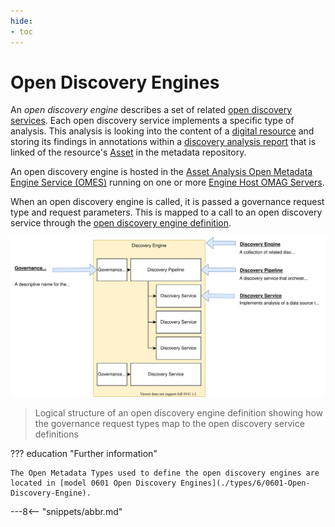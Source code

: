 ```yaml
---
hide:
- toc
---
```


<!-- SPDX-License-Identifier: CC-BY-4.0 -->
<!-- Copyright Contributors to the ODPi Egeria project. -->

# Open Discovery Engines

An *open discovery engine* describes a set of related [open discovery services](./guides/developer/open-discovery-services/overview). Each open discovery service implements a specific type of analysis.  This analysis is looking into the content of a [digital resource](./concepts/resource) and storing its findings in annotations within a [discovery analysis report](./concepts/discovery-analysis-report) that is linked of the resource's [Asset](./concepts/asset) in the metadata repository.

An open discovery engine is hosted in the [Asset Analysis Open Metadata Engine Service (OMES)](./services/omes/asset-analysis/overview) running on one or more [Engine Host OMAG Servers](./concepts/engine-host).

When an open discovery engine is called, it is passed a governance request type and request parameters. This is mapped to a call to an open discovery service through the [open discovery engine definition](./concepts/governance-engine-definition).

![Open Discovery Engine Definition Structure](./guides/developer/open-metadata-archives/open-discovery-engine-definition.svg)
> Logical structure of an open discovery engine definition showing how the governance request types map to the open discovery service definitions

??? education "Further information"

    The Open Metadata Types used to define the open discovery engines are located in [model 0601 Open Discovery Engines](./types/6/0601-Open-Discovery-Engine).


---8<-- "snippets/abbr.md"